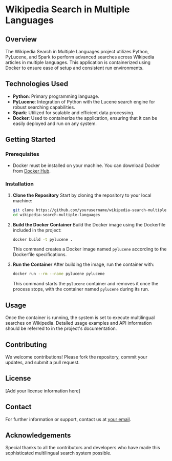 
# Wikipedia Search in Multiple Languages

## Overview
The Wikipedia Search in Multiple Languages project utilizes Python, PyLucene, and Spark to perform advanced searches across Wikipedia articles in multiple languages. This application is containerized using Docker to ensure ease of setup and consistent run environments.

## Technologies Used
- **Python**: Primary programming language.
- **PyLucene**: Integration of Python with the Lucene search engine for robust searching capabilities.
- **Spark**: Utilized for scalable and efficient data processing.
- **Docker**: Used to containerize the application, ensuring that it can be easily deployed and run on any system.

## Getting Started

### Prerequisites
- Docker must be installed on your machine. You can download Docker from [Docker Hub](https://docker.com).

### Installation

1. **Clone the Repository**
   Start by cloning the repository to your local machine:
   ```bash
   git clone https://github.com/yourusername/wikipedia-search-multiple-languages.git
   cd wikipedia-search-multiple-languages
   ```

2. **Build the Docker Container**
   Build the Docker image using the Dockerfile included in the project:
   ```bash
   docker build -t pylucene .
   ```
   This command creates a Docker image named `pylucene` according to the Dockerfile specifications.

3. **Run the Container**
   After building the image, run the container with:
   ```bash
   docker run --rm --name pylucene pylucene
   ```
   This command starts the `pylucene` container and removes it once the process stops, with the container named `pylucene` during its run.

## Usage
Once the container is running, the system is set to execute multilingual searches on Wikipedia. Detailed usage examples and API information should be referred to in the project's documentation.

## Contributing
We welcome contributions! Please fork the repository, commit your updates, and submit a pull request.

## License
[Add your license information here]

## Contact
For further information or support, contact us at [your email](mailto:rudinokrizan@gmail.com).

## Acknowledgements
Special thanks to all the contributors and developers who have made this sophisticated multilingual search system possible.

